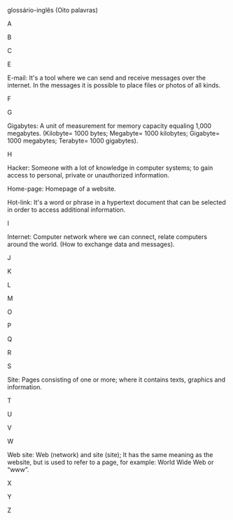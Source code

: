glossário-inglês (Oito palavras)

A

B

C

E

E-mail: It's a tool where we can send and receive messages over the internet. In the messages it is possible to place files or photos of all kinds.

F

G

Gigabytes: A unit of measurement for memory capacity equaling 1,000 megabytes. (Kilobyte= 1000 bytes; Megabyte= 1000 kilobytes; Gigabyte= 1000 megabytes; Terabyte= 1000 gigabytes).

H

Hacker: Someone with a lot of knowledge in computer systems; to gain access to personal, private or unauthorized information.

Home-page: Homepage of a website.

Hot-link: It's a word or phrase in a hypertext document that can be selected in order to access additional information.

I

Internet: Computer network where we can connect, relate computers around the world. (How to exchange data and messages).

J

K

L

M

O

P

Q

R

S

Site: Pages consisting of one or more; where it contains texts, graphics and information.

T

U

V

W

Web site: Web (network) and site (site); It has the same meaning as the website, but is used to refer to a page, for example: World Wide Web or “www”.

X

Y

Z
